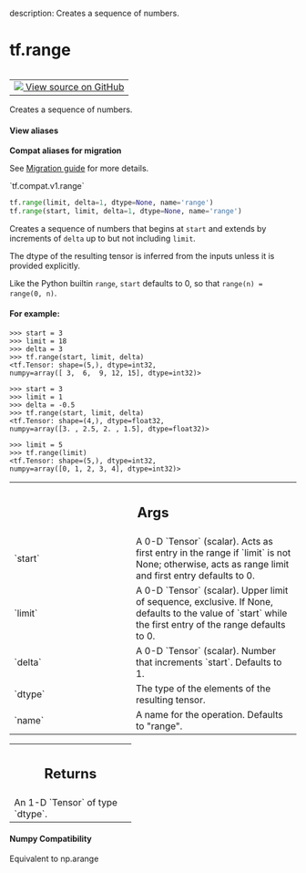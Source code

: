 description: Creates a sequence of numbers.

<div itemscope itemtype="http://developers.google.com/ReferenceObject">
<meta itemprop="name" content="tf.range" />
<meta itemprop="path" content="Stable" />
</div>

# tf.range

<!-- Insert buttons and diff -->

<table class="tfo-notebook-buttons tfo-api nocontent" align="left">
<td>
  <a target="_blank" href="https://github.com/tensorflow/tensorflow/blob/r2.4/tensorflow/python/ops/math_ops.py#L1796-L1877">
    <img src="https://www.tensorflow.org/images/GitHub-Mark-32px.png" />
    View source on GitHub
  </a>
</td>
</table>



Creates a sequence of numbers.

<section class="expandable">
  <h4 class="showalways">View aliases</h4>
  <p>
<b>Compat aliases for migration</b>
<p>See
<a href="https://www.tensorflow.org/guide/migrate">Migration guide</a> for
more details.</p>
<p>`tf.compat.v1.range`</p>
</p>
</section>


```python
tf.range(limit, delta=1, dtype=None, name='range')
tf.range(start, limit, delta=1, dtype=None, name='range')
```


<!-- Placeholder for "Used in" -->

Creates a sequence of numbers that begins at `start` and extends by
increments of `delta` up to but not including `limit`.

The dtype of the resulting tensor is inferred from the inputs unless
it is provided explicitly.

Like the Python builtin `range`, `start` defaults to 0, so that
`range(n) = range(0, n)`.

#### For example:



```
>>> start = 3
>>> limit = 18
>>> delta = 3
>>> tf.range(start, limit, delta)
<tf.Tensor: shape=(5,), dtype=int32,
numpy=array([ 3,  6,  9, 12, 15], dtype=int32)>
```

```
>>> start = 3
>>> limit = 1
>>> delta = -0.5
>>> tf.range(start, limit, delta)
<tf.Tensor: shape=(4,), dtype=float32,
numpy=array([3. , 2.5, 2. , 1.5], dtype=float32)>
```

```
>>> limit = 5
>>> tf.range(limit)
<tf.Tensor: shape=(5,), dtype=int32,
numpy=array([0, 1, 2, 3, 4], dtype=int32)>
```

<!-- Tabular view -->
 <table class="responsive fixed orange">
<colgroup><col width="214px"><col></colgroup>
<tr><th colspan="2"><h2 class="add-link">Args</h2></th></tr>

<tr>
<td>
`start`
</td>
<td>
A 0-D `Tensor` (scalar). Acts as first entry in the range if `limit`
is not None; otherwise, acts as range limit and first entry defaults to 0.
</td>
</tr><tr>
<td>
`limit`
</td>
<td>
A 0-D `Tensor` (scalar). Upper limit of sequence, exclusive. If None,
defaults to the value of `start` while the first entry of the range
defaults to 0.
</td>
</tr><tr>
<td>
`delta`
</td>
<td>
A 0-D `Tensor` (scalar). Number that increments `start`. Defaults to
1.
</td>
</tr><tr>
<td>
`dtype`
</td>
<td>
The type of the elements of the resulting tensor.
</td>
</tr><tr>
<td>
`name`
</td>
<td>
A name for the operation. Defaults to "range".
</td>
</tr>
</table>



<!-- Tabular view -->
 <table class="responsive fixed orange">
<colgroup><col width="214px"><col></colgroup>
<tr><th colspan="2"><h2 class="add-link">Returns</h2></th></tr>
<tr class="alt">
<td colspan="2">
An 1-D `Tensor` of type `dtype`.
</td>
</tr>

</table>




#### Numpy Compatibility
Equivalent to np.arange

